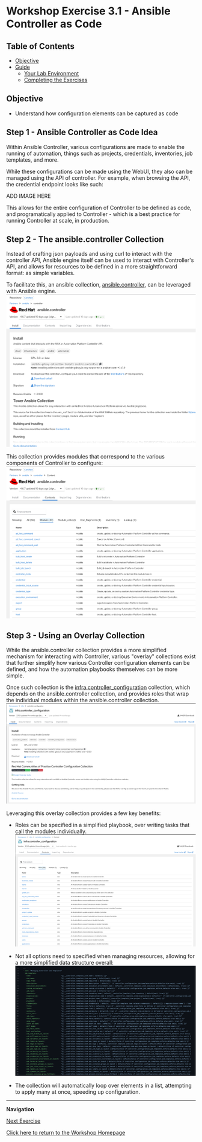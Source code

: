 # Workshop Exercise 3.1 - Ansible Controller as Code

## Table of Contents

* [Objective](#objective)
* [Guide](#guide)
   * [Your Lab Environment](#your-lab-environment)
   * [Completing the Exercises](#completing-the-exercises)

## Objective

* Understand how configuration elements can be captured as code

## Step 1 - Ansible Controller as Code Idea
Within Ansible Controller, various configurations are made to enable the running of automation, things such as projects, credentials, inventories, job templates, and more.

While these configurations can be made using the WebUI, they also can be managed using the API of controller. For example, when browsing the API, the credential endpoint looks like such:

ADD IMAGE HERE

This allows for the entire configuration of Controller to be defined as code, and programatically applied to Controller - which is a best practice for running Controller at scale, in production.

## Step 2 - The ansible.controller Collection
Instead of crafting json payloads and using curl to interact with the controller API, Ansible engine itself can be used to interact with Controller's API, and allows for resources to be defined in a more straightforward format: as simple variables.

To facilitate this, an ansible collection, [ansible.controller](https://console.redhat.com/ansible/automation-hub/repo/published/ansible/controller/), can be leveraged with Ansible engine.
![Ansible.Controller Collection](../.images/ansible.controller-collection.png)

This collection provides modules that correspond to the various components of Controller to configure:
![Ansible.Controller Modules](../.images/ansible.controller-modules.png)

## Step 3 - Using an Overlay Collection
While the ansible.controller collection provides a more simplified mechanism for interacting with Controller, various "overlay" collections exist that further simplify how various Controller configuration elements can be defined, and how the automation playbooks themselves can be more simple.

Once such collection is the [infra.controller_configuration](https://galaxy.ansible.com/ui/repo/published/infra/controller_configuration/content/?showing=role) collection, which depends on the ansible.controller collection, and provides roles that wrap the individual modules within the ansible.controller collection.
![Infra.Controller_configuration Collection](../.images/infra.controller_configuration-collection.png)

Leveraging this overlay collection provides a few key benefits:
- Roles can be specified in a simplified playbook, over writing tasks that call the modules individually.
![Infra.Controller_configuration Modules](../.images/infra.controller_configuration-roles.png)

- Not all options need to specified when managing resources, allowing for a more simplified data structure overall:
![Infra.Controller_configuration Code](../.images/infra.controller_configuration-code.png)

- The collection will automatically loop over elements in a list, attempting to apply many at once, speeding up configuration.

---
**Navigation**

[Next Exercise](../1.2-student-pages/)

[Click here to return to the Workshop Homepage](../README.md)
